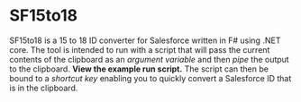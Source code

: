 # SF15to18

SF15to18 is a 15 to 18 ID converter for Salesforce written in F# using .NET core. The tool is intended to run with a script that will pass the current contents of the clipboard as an *argument variable* and then *pipe* the output to the clipboard. **View the example run script.** The script can then be bound to a *shortcut key* enabling you to quickly convert a Salesforce ID that is in the clipboard.
